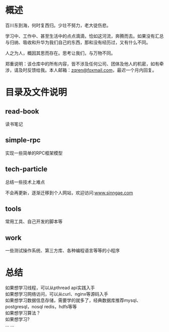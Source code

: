 # 概述
百川东到海，何时复西归。少壮不努力，老大徒伤悲。

学习中、工作中、甚至生活中的点点滴滴，恰如这河流，奔腾而去。如果没有汇总与归纳、吸收和升华为我们自己的东西，那和没有经历过，又有什么不同。

人之为人，概因其思而存在。思考让我们，与万物不同。

郑重说明：该仓库中的所有内容，皆不涉及任何公司、团体及他人的机密，如有牵涉，请及时反馈给我。本人邮箱：zqren@foxmail.com，最迟一个月内回复。

# 目录及文件说明
## read-book
读书笔记
## simple-rpc
实现一些简单的RPC框架模型
## tech-particle
总结一些技术上难点

不会再更新，逐渐迁移到个人网站，欢迎访问:www.sinngae.com
## tools
常用工具、自己开发的脚本等
## work
一些测试操作系统、第三方库、各种编程语言等等的小程序


# 总结
如果想学习线程，可以从pthread api实践入手<br>
如果想学习网络访问，可以从curl、nginx等源码入手<br>
如果想学习数据信息存储，需要学的就多了，经典数据库推荐mysql、postgresql，nosql redis，hdfs等等<br>
如果想学习算法？<br>
如果想学习?<br>
... ...
